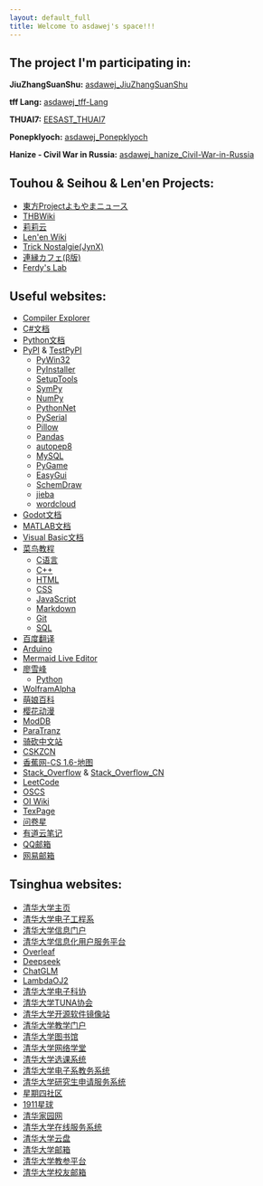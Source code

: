 ```yaml
---
layout: default_full
title: Welcome to asdawej's space!!!
---
```


## The project I'm participating in:

**JiuZhangSuanShu:** [asdawej_JiuZhangSuanShu](https://github.com/asdawej/JiuZhangSuanShu/wiki/)

**tff Lang:** [asdawej_tff-Lang](https://github.com/asdawej/tff-Lang)

**THUAI7:** [EESAST_THUAI7](https://github.com/eesast/THUAI7)

**Ponepklyoch:** [asdawej_Ponepklyoch](https://github.com/asdawej/Ponepklyoch)

**Hanize - Civil War in Russia:** [asdawej_hanize_Civil-War-in-Russia](https://paratranz.cn/projects/16713)

<!--東方&西方&連縁-->
## Touhou & Seihou & Len'en Projects:
- [東方Projectよもやまニュース](https://touhou-project.news/)
- [THBWiki](https://thwiki.cc/%E9%A6%96%E9%A1%B5/)
- [莉莉云](https://cloud.lilywhite.cc/front/)
- [Len'en Wiki](https://lenen.wiki.gg/)
- [Trick Nostalgie(JynX)](http://mugentrick.tubakurame.com/index.html)
- [連縁カフェ(β版)](https://unityroom.com/games/lenen_cafe_beta)
- [Ferdy's Lab](https://ferdyslab.itch.io/)

<!--其他的网站-->
## Useful websites:
- [Compiler Explorer](https://godbolt.org/)
- [C#文档](https://learn.microsoft.com/zh-cn/dotnet/csharp/)
- [Python文档](https://docs.python.org/zh-cn/3/)
- [PyPI](https://pypi.org/) & [TestPyPI](https://test.pypi.org/)
    <!--PyPI下级目录-->
    - [PyWin32](https://mhammond.github.io/pywin32/)
    - [PyInstaller](https://pyinstaller.org/)
    - [SetupTools](https://setuptools.pypa.io/en/latest/)
    - [SymPy](https://docs.sympy.org/)
    - [NumPy](https://numpy.org/doc/1.23/)
    - [PythonNet](https://github.com/pythonnet/pythonnet/)
    - [PySerial](https://pythonhosted.org/pyserial/)
    - [Pillow](https://pillow.readthedocs.io/en/stable/)
    - [Pandas](https://pandas.pydata.org/pandas-docs/stable/)
    - [autopep8](https://github.com/hhatto/autopep8)
    - [MySQL](https://mysqlclient.readthedocs.io/)
    - [PyGame](https://www.pygame.org/docs/)
    - [EasyGui](https://easygui.readthedocs.io/en/latest/)
    - [SchemDraw](https://readthedocs.org/projects/schemdraw/)
    - [jieba](https://github.com/fxsjy/jieba/)
    - [wordcloud](http://amueller.github.io/word_cloud/)
- [Godot文档](https://docs.godotengine.org/zh-cn/4.x/index.html)
- [MATLAB文档](https://ww2.mathworks.cn/help/matlab/index.html)
- [Visual Basic文档](https://docs.microsoft.com/zh-cn/dotnet/visual-basic/)
- [菜鸟教程](https://www.runoob.com/)
    <!--菜鸟教程下级目录-->
    - [C语言](https://www.runoob.com/cprogramming/c-tutorial.html)
    - [C++](https://www.runoob.com/cplusplus/cpp-tutorial.html)
    - [HTML](https://www.runoob.com/html/html-tutorial.html)
    - [CSS](https://www.runoob.com/css/css-tutorial.html)
    - [JavaScript](https://www.runoob.com/js/js-tutorial.html)
    - [Markdown](https://www.runoob.com/markdown/md-tutorial.html)
    - [Git](https://www.runoob.com/git/git-tutorial.html)
    - [SQL](https://www.runoob.com/sql/sql-tutorial.html)
- [百度翻译](https://fanyi.baidu.com/)
- [Arduino](https://www.arduino.cc/)
- [Mermaid Live Editor](https://mermaid.live/edit)
- [廖雪峰](https://www.liaoxuefeng.com/)
    <!--廖雪峰下级目录-->
    - [Python](https://www.liaoxuefeng.com/wiki/1016959663602400)
- [WolframAlpha](https://www.wolframalpha.com/)
- [萌娘百科](https://zh.moegirl.org.cn/Mainpage)
- [樱花动漫](http://www.imomoedm.com/)
- [ModDB](https://www.moddb.com/)
- [ParaTranz](https://paratranz.cn/projects)
- [骑砍中文站](https://www.mountblade.com.cn/index.html)
- [CSKZCN](https://www.cskzcn.com/)
- [香蕉网-CS 1.6-地图](https://gamebanana.com/mods/cats/5474)
- [Stack_Overflow](https://stackoverflow.com/) & [Stack_Overflow_CN](https://stackoverflow.org.cn/)
- [LeetCode](https://leetcode.cn/)
- [OSCS](https://www.oscs1024.com/)
- [OI Wiki](https://oi-wiki.org/)
- [TexPage](https://texpage.com/console/mine/)
- [问卷星](https://www.wjx.cn/)
- [有道云笔记](https://note.youdao.com/web/)
- [QQ邮箱](https://mail.qq.com/cgi-bin/frame_html)
- [网易邮箱](https://mail.163.com/js6/main.jsp)

<!--split-->

<!--清华大学网站-->
## Tsinghua websites:
- [清华大学主页](https://www.tsinghua.edu.cn/)
- [清华大学电子工程系](https://www.ee.tsinghua.edu.cn/)
- [清华大学信息门户](https://info2021.tsinghua.edu.cn/f/info/xxfb_fg/xnzx/stu/index)
- [清华大学信息化用户服务平台](https://its.tsinghua.edu.cn/index.jsp)
- [Overleaf](https://overleaf.tsinghua.edu.cn/project)
- [Deepseek](https://madmodel.cs.tsinghua.edu.cn/)
- [ChatGLM](https://chatglm.cn/)
- [LambdaOJ2](http://oj.ee.tsinghua.edu.cn/)
- [清华大学电子科协](https://eesast.com/home)
- [清华大学TUNA协会](https://tuna.moe/)
- [清华大学开源软件镜像站](https://mirrors.tuna.tsinghua.edu.cn/)
- [清华大学教学门户](https://info2021.tsinghua.edu.cn/f/info/xxfb_fg/bmxx/departmentalView?code=254)
- [清华大学图书馆](https://lib.tsinghua.edu.cn/)
- [清华大学网络学堂](https://learn.tsinghua.edu.cn/f/login/)
- [清华大学选课系统](http://zhjwxk.cic.tsinghua.edu.cn/xklogin.do)
- [清华大学电子系教务系统](https://info.ee.tsinghua.edu.cn/f/common/main)
- [清华大学研究生申请服务系统](https://yzbm.tsinghua.edu.cn/index)
- [星期四社区](https://tsinghua.app/)
- [1911星球](https://planet.tsinghua.edu.cn/)
- [清华家园网](http://myhome.tsinghua.edu.cn/)
- [清华大学在线服务系统](https://thos.tsinghua.edu.cn/)
- [清华大学云盘](https://cloud.tsinghua.edu.cn/)
- [清华大学邮箱](https://mails.tsinghua.edu.cn/)
- [清华大学教参平台](https://ereserves.lib.tsinghua.edu.cn/)
- [清华大学校友邮箱](http://mail.tsinghua.org.cn/)
